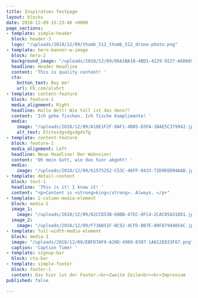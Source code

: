 ```yaml
---
title: Inspiratoes Testpage
layout: blocks
date: 2018-12-09 15:23:40 +0000
page_sections:
- template: simple-header
  block: header-3
  logo: "/uploads/2018/12/09/thumb_512_thumb_512_drone-photo.png"
- template: hero-banner-w-image
  block: hero-2
  background_image: "/uploads/2018/12/09/86A1BA18-4BD1-4229-9227-A6D66908E6D6.jpeg"
  headline: Header Headline
  content: 'This is quality content! '
  cta:
    button_text: Buy me!
    url: Fb.com/alxhrt
- template: content-feature
  block: feature-1
  media_alignment: Right
  headline: Hallo Welt! Wie toll ist das denn?!
  content: 'Ich gehe fischen. Ich fische Komplimente! '
  media:
    image: "/uploads/2018/12/09/A16E1F2F-0AF1-4B05-B3FA-38AE5C379942.jpeg"
    alt_text: Etstesdgsdgsdgdsfg
- template: content-feature
  block: feature-1
  media_alignment: Left
  headline: Neue Headline! Der Wahnsinn!
  content: 'Oh mein Gott, wie das hier abgeht! '
  media:
    image: "/uploads/2018/12/09/61575252-C53C-46FF-8433-72D9E6D94AAD.jpeg"
- template: detail-content
  block: text-1
  headline: 'This is it! I know it! '
  content: "<p>Content is <strong>king</strong>. Always. </p>"
- template: 2-column-media-element
  block: media-2
  image_1:
    image: "/uploads/2018/12/09/82CCD53B-60BB-47EC-8FC4-2CAC85A31D81.jpeg"
  image_2:
    image: "/uploads/2018/12/09/F73AB51F-BC92-4CFD-BB7E-80F87944054C.jpeg"
- template: full-width-media-element
  block: media-1
  image: "/uploads/2018/12/09/EBFD7AF9-A20D-4989-8397-1A612E033F67.png"
  caption: 'Caption Time! '
- template: signup-bar
  block: cta-bar
- template: simple-footer
  block: footer-1
  content: Das hier ist der Footer.<br>Zweite Zeile<br><br>Impressum
published: false

---
```

